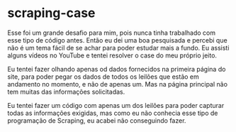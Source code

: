 # scraping-case

Esse foi um grande desafio para mim, pois nunca tinha trabalhado com esse tipo de código antes. Então eu dei uma boa pesquisada e percebi que não é um tema fácil de se achar para poder estudar mais a fundo.
Eu assisti alguns vídeos no YouTube e tentei resolver o case do meu próprio jeito.

Eu tentei fazer olhando apenas od dados fornecidos na primeira página do site, para poder pegar os dados de todos os leilões que estão em andamento no momento, e não de apenas um.
Mas na página principal não tem muitas das informações solicitadas.

Eu tentei fazer um código com apenas um dos leilões para poder capturar todas as informações exigidas, mas como eu não conhecia esse tipo de programação de Scraping, eu acabei não conseguindo fazer.
